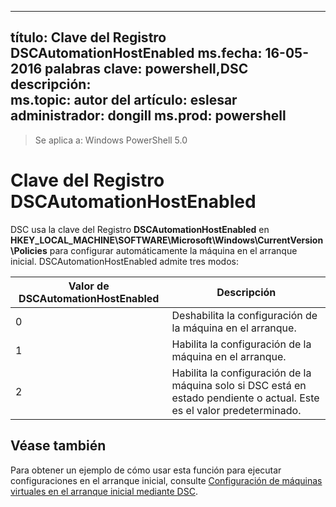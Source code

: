 
---
título:   Clave del Registro DSCAutomationHostEnabled ms.fecha:  16-05-2016 palabras clave:  powershell,DSC descripción:  
ms.topic: autor del artículo: eslesar administrador: dongill ms.prod: powershell
---

>Se aplica a: Windows PowerShell 5.0

# <a name="dscautomationhostenabled-registry-key"></a>Clave del Registro DSCAutomationHostEnabled

DSC usa la clave del Registro **DSCAutomationHostEnabled** en **HKEY_LOCAL_MACHINE\SOFTWARE\Microsoft\Windows\CurrentVersion\Policies** para configurar automáticamente la máquina en el arranque inicial.
DSCAutomationHostEnabled admite tres modos:

|  Valor de DSCAutomationHostEnabled  |  Descripción   | 
|---|---| 
0 | Deshabilita la configuración de la máquina en el arranque. |
1 | Habilita la configuración de la máquina en el arranque. |
2 | Habilita la configuración de la máquina solo si DSC está en estado pendiente o actual. Este es el valor predeterminado. |

## <a name="see-also"></a>Véase también

Para obtener un ejemplo de cómo usar esta función para ejecutar configuraciones en el arranque inicial, consulte [Configuración de máquinas virtuales en el arranque inicial mediante DSC](bootstrapDsc.md).



